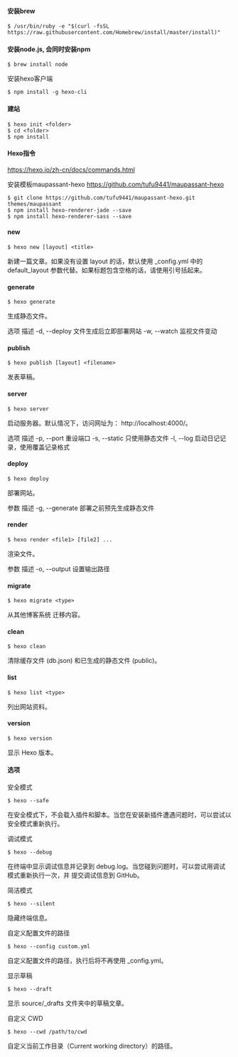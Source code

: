 #### 安装brew
```
$ /usr/bin/ruby -e "$(curl -fsSL https://raw.githubusercontent.com/Homebrew/install/master/install)"
```

#### 安装node.js, 会同时安装npm
```
$ brew install node
```

安装hexo客户端
```
$ npm install -g hexo-cli
```

#### 建站
```
$ hexo init <folder>
$ cd <folder>
$ npm install
```

#### Hexo指令
https://hexo.io/zh-cn/docs/commands.html


安装模板maupassant-hexo
https://github.com/tufu9441/maupassant-hexo
```
$ git clone https://github.com/tufu9441/maupassant-hexo.git themes/maupassant
$ npm install hexo-renderer-jade --save
$ npm install hexo-renderer-sass --save
```


#### new
```
$ hexo new [layout] <title>
```
新建一篇文章。如果没有设置 layout 的话，默认使用 _config.yml 中的 default_layout 参数代替。如果标题包含空格的话，请使用引号括起来。

#### generate
```
$ hexo generate
```
生成静态文件。

选项	描述
-d, --deploy	文件生成后立即部署网站
-w, --watch	监视文件变动

#### publish
```
$ hexo publish [layout] <filename>
```
发表草稿。

#### server
```
$ hexo server
```
启动服务器。默认情况下，访问网址为： http://localhost:4000/。

选项	描述
-p, --port	重设端口
-s, --static	只使用静态文件
-l, --log	启动日记记录，使用覆盖记录格式

#### deploy
```
$ hexo deploy
```
部署网站。

参数	描述
-g, --generate	部署之前预先生成静态文件

#### render
```
$ hexo render <file1> [file2] ...
```
渲染文件。

参数	描述
-o, --output	设置输出路径

#### migrate
```
$ hexo migrate <type>
```
从其他博客系统 迁移内容。

#### clean
```
$ hexo clean
```
清除缓存文件 (db.json) 和已生成的静态文件 (public)。

#### list
```
$ hexo list <type>
```
列出网站资料。

#### version
```
$ hexo version
```
显示 Hexo 版本。

#### 选项
安全模式
```
$ hexo --safe
```
在安全模式下，不会载入插件和脚本。当您在安装新插件遭遇问题时，可以尝试以安全模式重新执行。

调试模式
```
$ hexo --debug
```
在终端中显示调试信息并记录到 debug.log。当您碰到问题时，可以尝试用调试模式重新执行一次，并 提交调试信息到 GitHub。

简洁模式
```
$ hexo --silent
```
隐藏终端信息。

自定义配置文件的路径
```
$ hexo --config custom.yml
```
自定义配置文件的路径，执行后将不再使用 _config.yml。

显示草稿
```
$ hexo --draft
```
显示 source/_drafts 文件夹中的草稿文章。

自定义 CWD
```
$ hexo --cwd /path/to/cwd
```
自定义当前工作目录（Current working directory）的路径。

